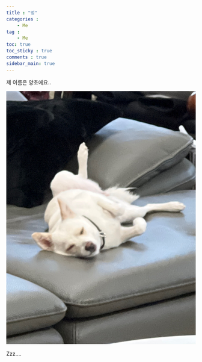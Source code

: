```yaml
---
title : "멍"
categories :
    - Me
tag :
    - Me
toc: true
toc_sticky : true
comments : true
sidebar_main: true
---
```


제 이름은 양초에요..



![IMG_3146](../images/2022-09-03-Dog/IMG_3146.JPG)

Zzz....